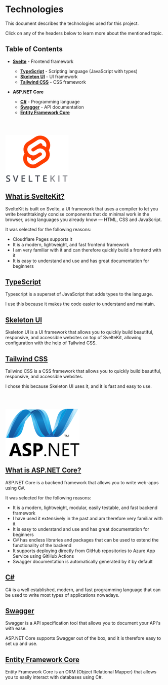 # Technologies

This document describes the technologies used for this project.

Click on any of the headers below to learn more about the mentioned topic.

## Table of Contents

- [**Svelte**](#svelte) - Frontend framework

  - [**TypeScript**](#typescript) - Scripting language (JavaScript with types)
  - [**Skeleton UI**](#skeleton-ui) - UI framework
  - [**Tailwind CSS**](#tailwind-css) - CSS framework

- **ASP.NET Core**

  - [**C#**](#csharp) - Programming language
  - [**Swagger**](#swagger) - API documentation
  - [**Entity Framework Core**](#entity-framework-core)

<br><br>

<img src="static/SvelteKit_Logo.png" height="150" alt="Svelte Logo" />

<br>

## [What is SvelteKit?](https://svelte.dev/)

SvelteKit is built on Svelte, a UI framework that uses a compiler to let you write breathtakingly concise components that do minimal work in the browser, using languages you already know — HTML, CSS and JavaScript.

It was selected for the following reasons:

- Cloudflare Pages supports it
- It is a modern, lightweight, and fast frontend framework
- I am very familiar with it and can therefore quickly build a frontend with it
- It is easy to understand and use and has great documentation for beginners

## [TypeScript](https://www.typescriptlang.org/)

Typescript is a superset of JavaScript that adds types to the language.

I use this because it makes the code easier to understand and maintain.

## [Skeleton UI](https://www.skeleton.dev/)

Skeleton UI is a UI framework that allows you to quickly build beautiful, responsive, and accessible websites on top of SvelteKit, allowing configuration with the help of Tailwind CSS.

## [Tailwind CSS](https://tailwindcss.com/)

Tailwind CSS is a CSS framework that allows you to quickly build beautiful, responsive, and accessible websites.

I chose this because Skeleton UI uses it, and it is fast and easy to use.

<br><br>

<img src="static/ASP.NET_Core_Logo.png" height="150" alt="ASP.NET Core Logo" />

<br>

## [What is ASP.NET Core?](https://docs.microsoft.com/en-us/aspnet/core/introduction-to-aspnet-core)

ASP.NET Core is a backend framework that allows you to write web-apps using C#.

It was selected for the following reasons:

- It is a modern, lightweight, modular, easily testable, and fast backend framework
- I have used it extensively in the past and am therefore very familiar with it
- It is easy to understand and use and has great documentation for beginners
- C# has endless libraries and packages that can be used to extend the functionality of the backend
- It supports deploying directly from GitHub repositories to Azure App Service using GitHub Actions
- Swagger documentation is automatically generated by it by default

## [C#](https://learn.microsoft.com/en-us/dotnet/csharp/)

C# is a well established, modern, and fast programming language that can be used to write most types of applications nowadays.

## [Swagger](https://swagger.io/)

Swagger is a API specification tool that allows you to document your API's with ease.

ASP.NET Core supports Swagger out of the box, and it is therefore easy to set up and use.

## [Entity Framework Core](https://docs.microsoft.com/en-us/ef/core/)

Entity Framework Core is an ORM (Object Relational Mapper) that allows you to easily interact with databases using C#.
